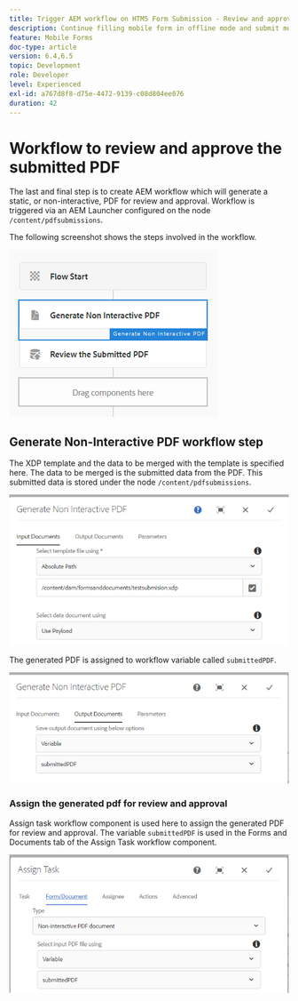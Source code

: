 ```yaml
---
title: Trigger AEM workflow on HTM5 Form Submission - Review and approve PDF
description: Continue filling mobile form in offline mode and submit mobile form to trigger AEM workflow
feature: Mobile Forms
doc-type: article
version: 6.4,6.5
topic: Development
role: Developer
level: Experienced
exl-id: a767d8f8-d75e-4472-9139-c08d804ee076
duration: 42
---
```

# Workflow to review and approve the submitted PDF

The last and final step is to create AEM workflow which will generate a static, or non-interactive, PDF for review and approval. Workflow is triggered via an AEM Launcher configured on the node `/content/pdfsubmissions`.

The following screenshot shows the steps involved in the workflow.

![workflow](assets/workflow.PNG)

## Generate Non-Interactive PDF workflow step

The XDP template and the data to be merged with the template is specified here. The data to be merged is the submitted data from the PDF. This submitted data is stored under the node `/content/pdfsubmissions`. 

![workflow](assets/generate-pdf1.PNG)

The generated PDF is assigned to workflow variable called `submittedPDF`.

![workflow](assets/generate-pdf2.PNG)

### Assign the generated pdf for review and approval

Assign task workflow component is used here to assign the generated PDF for review and approval. The variable `submittedPDF` is used in the Forms and Documents tab of the Assign Task workflow component.

![workflow](assets/assign-task.PNG)
